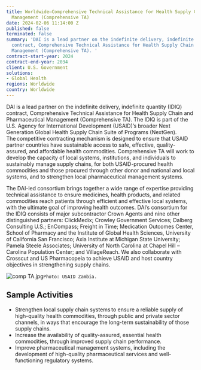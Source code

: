 ```yaml
---
title: Worldwide—Comprehensive Technical Assistance for Health Supply Chain and Pharmaceutical
  Management (Comprehensive TA)
date: 2024-02-06 11:14:00 Z
published: false
terminated: false
summary: 'DAI is a lead partner on the indefinite delivery, indefinite quantity (IDIQ)
  contract, Comprehensive Technical Assistance for Health Supply Chain and Pharmaceutical
  Management (Comprehensive TA). '
contract-start-year: 2024
contract-end-year: 2034
client: U.S. Government
solutions:
- Global Health
regions: Worldwide
country: Worldwide
---
```


DAI is a lead partner on the indefinite delivery, indefinite quantity (IDIQ) contract, Comprehensive Technical Assistance for Health Supply Chain and Pharmaceutical Management (Comprehensive TA). The IDIQ is part of the U.S. Agency for International Development (USAID)’s broader Next Generation Global Health Supply Chain Suite of Programs (NextGen). The competitive contracting mechanism is designed to ensure that USAID partner countries have sustainable access to safe, effective, quality-assured, and affordable health commodities. Comprehensive TA will work to develop the capacity of local systems, institutions, and individuals to sustainably manage supply chains, for both USAID-procured health commodities and those procured through other donor and national and local systems, and to strengthen local pharmaceutical management systems.

The DAI-led consortium brings together a wide range of expertise providing technical assistance to ensure medicines, health products, and related commodities reach patients through efficient and effective local systems, with the ultimate goal of improving health outcomes. DAI’s consortium for the IDIQ consists of major subcontractor Crown Agents and nine other distinguished partners: ClickMedix; Crowley Government Services; Dalberg Consulting U.S.; EnCompass; Freight in Time; Medication Outcomes Center, School of Pharmacy and the Institute of Global Health Sciences, University of California San Francisco; Axia Institute at Michigan State University; Pamela Steele Associates; University of North Carolina at Chapel Hill – Carolina Population Center; and VillageReach. We also collaborate with Crosscut and US Pharmacopeia to achieve USAID and host country objectives in strengthening supply chains.

![comp TA.jpg](/uploads/comp%20TA.jpg)`Photo: USAID Zambia.`

## Sample Activities

* Strengthen local supply chain systems to ensure a reliable supply of high-quality health commodities, through public and private sector channels, in ways that encourage the long-term sustainability of those supply chains.
* Increase the availability of quality-assured, essential health commodities, through improved supply chain performance.
* Improve pharmaceutical management systems, including the development of high-quality pharmaceutical services and well-functioning regulatory systems.
